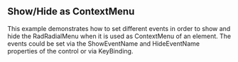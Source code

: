 ## Show/Hide as ContextMenu
This example demonstrates how to set different events in order to show and hide the RadRadialMenu when it is used as ContextMenu of an element. The events could be set via the ShowEventName and HideEventName properties of the control or via KeyBinding.

[//]: <keywords: radialmenu, events, ShowEventName, HideEventName, KeyBinding >